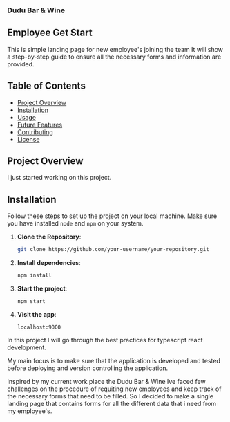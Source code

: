 ### Dudu Bar & Wine ##
## Employee Get Start ## 

This is simple landing page for new employee's joining the team
It will show a step-by-step guide to ensure all the necessary forms
and information are provided.

## Table of Contents

- [Project Overview](#project-overview)
- [Installation](#installation)
- [Usage](#usaeg)
- [Future Features](#future-features)
- [Contributing](#contributing)
- [License](#license)

## Project Overview

I just started working on this project.

## Installation

Follow these steps to set up the project on your local machine. 
Make sure you have installed `node` and `npm` on your system.

1. **Clone the Repository**:

   ```bash
   git clone https://github.com/your-username/your-repository.git
    ```
2. **Install dependencies**:

    ```bash
    npm install
    ```
3. **Start the project**:

    ```bash
    npm start
    ```
4. **Visit the app**:
    
    ```localhost:9000```

In this project I will go through the best practices for typescript react development.

My main focus is to make sure that the application is developed and tested before deploying
and version controlling the application.

Inspired by my current work place the Dudu Bar & Wine
Ive faced few challenges on the procedure of requiting new employees and keep track of the necessary forms that need to be filled.
So I decided to make a single landing page that contains forms for all the different data that i need from my employee's.